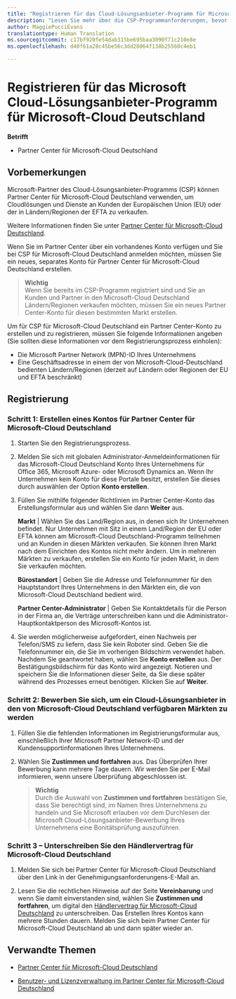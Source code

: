 ```yaml
---
title: "Registrieren für das Cloud-Lösungsanbieter-Programm für Microsoft-Cloud Deutschland | Partner Center für Microsoft-Cloud Deutschland"
description: "Lesen Sie mehr über die CSP-Programmanforderungen, bevor Sie sich für das Microsoft Cloud Deutschland-Programm registrieren."
author: MaggiePucciEvans
translationtype: Human Translation
ms.sourcegitcommit: c17bf920fe54dab315be695baa3090f71c210e8e
ms.openlocfilehash: d40f61a28c45be56c3dd28064f138b25560c4eb1

---
```


# Registrieren für das Microsoft Cloud-Lösungsanbieter-Programm für Microsoft-Cloud Deutschland

**Betrifft**

-  Partner Center für Microsoft-Cloud Deutschland

## Vorbemerkungen

Microsoft-Partner des Cloud-Lösungsanbieter-Programms (CSP) können Partner Center für Microsoft-Cloud Deutschland verwenden, um Cloudlösungen und Dienste an Kunden der Europäischen Union (EU) oder der in Ländern/Regionen der EFTA zu verkaufen.

Weitere Informationen finden Sie unter [Partner Center für Microsoft-Cloud Deutschland](partner-center-for-microsoft-cloud-germany.md).

Wenn Sie im Partner Center über ein vorhandenes Konto verfügen und Sie bei CSP für Microsoft-Cloud Deutschland anmelden möchten, müssen Sie ein neues, separates Konto für Partner Center für Microsoft-Cloud Deutschland erstellen.

>**Wichtig**<br>
Wenn Sie bereits im CSP-Programm registriert sind und Sie an Kunden und Partner in den Microsoft-Cloud Deutschland Ländern/Regionen verkaufen möchten, müssen Sie ein neues Partner Center-Konto für diesen bestimmten Markt erstellen.  

Um für CSP für Microsoft-Cloud Deutschland ein Partner Center-Konto zu erstellen und zu registrieren, müssen Sie folgende Informationen angeben (Sie sollten diese Informationen vor dem Registrierungsprozess einholen):

-  Die Microsoft Partner Network (MPN)-ID Ihres Unternehmens 
-  Eine Geschäftsadresse in einem der von Microsoft-Cloud-Deutschland bedienten Ländern/Regionen (derzeit auf Ländern oder Regionen der EU und EFTA beschränkt) 

## Registrierung 

### Schritt 1: Erstellen eines Kontos für Partner Center für Microsoft-Cloud Deutschland 

1.  Starten Sie den Registrierungsprozess. 

2.  Melden Sie sich mit globalen Administrator-Anmeldeinformationen für das Microsoft-Cloud Deutschland Konto Ihres Unternehmens für Office 365, Microsoft Azure- oder Microsoft Dynamics an. Wenn Ihr Unternehmen kein Konto für diese Portale besitzt, erstellen Sie dieses durch auswählen der Option **Konto erstellen**.

3.  Füllen Sie mithilfe folgender Richtlinien im Partner Center-Konto das Erstellungsformular aus und wählen Sie dann **Weiter** aus.   

    **Markt** | Wählen Sie das Land/Region aus, in denen sich Ihr Unternehmen befindet. Nur Unternehmen mit Sitz in einem Land/Region der EU oder EFTA können am Microsoft-Cloud Deutschland-Programm teilnehmen und an Kunden in diesen Märkten verkaufen. Sie können Ihren Markt nach dem Einrichten des Kontos nicht mehr ändern. Um in mehreren Märkten zu verkaufen, erstellen Sie ein Konto für jeden Markt, in dem Sie verkaufen möchten.

    **Bürostandort** | Geben Sie die Adresse und Telefonnummer für den Hauptstandort Ihres Unternehmens in den Märkten ein, die von Microsoft-Cloud Deutschland bedient wird.

    **Partner Center-Administrator** | Geben Sie Kontaktdetails für die Person in der Firma an, die Verträge unterschreiben kann und die Administrator-Hauptkontaktperson des Microsoft-Kontos ist. 

4.  Sie werden möglicherweise aufgefordert, einen Nachweis per Telefon/SMS zu liefern, dass Sie kein Roboter sind. Geben Sie die Telefonnummer ein, die Sie im vorherigen Bildschirm verwendet haben. Nachdem Sie geantwortet haben, wählen Sie **Konto erstellen** aus. Der Bestätigungsbildschirm für das Konto wird angezeigt. Notieren und speichern Sie die Informationen dieser Seite, da Sie diese später während des Prozesses erneut benötigen. Klicken Sie auf **Weiter**.

### Schritt 2: Bewerben Sie sich, um ein Cloud-Lösungsanbieter in den von Microsoft-Cloud Deutschland verfügbaren Märkten zu werden 

1.  Füllen Sie die fehlenden Informationen im Registrierungsformular aus, einschließlich Ihrer Microsoft Partner Network-ID und der Kundensupportinformationen Ihres Unternehmens. 

2.  Wählen Sie **Zustimmen und fortfahren** aus. Das Überprüfen Ihrer Bewerbung kann mehrere Tage dauern. Wir werden Sie per E-Mail informieren, wenn unsere Überprüfung abgeschlossen ist.

    >**Wichtig**<br>
    Durch die Auswahl von **Zustimmen und fortfahren** bestätigen Sie, dass Sie berechtigt sind, im Namen Ihres Unternehmens zu handeln und Sie Microsoft erlauben vor dem Durchlesen der Microsoft Cloud-Lösungsanbieter-Bewerbung Ihres Unternehmens eine Bonitätsprüfung auszuführen.

### Schritt 3 – Unterschreiben Sie den Händlervertrag für Microsoft-Cloud Deutschland 

1. Melden Sie sich bei Partner Center für Microsoft-Cloud Deutschland über den Link in der Genehmigungsanforderungens-E-Mail an. 

2. Lesen Sie die rechtlichen Hinweise auf der Seite **Vereinbarung** und wenn Sie damit einverstanden sind, wählen Sie **Zustimmen und fortfahren**, um digital den [Händlervertrag für Microsoft-Cloud Deutschland](https://go.microsoft.com/fwlink/p/?linkid=831385) zu unterschreiben. Das Erstellen Ihres Kontos kann mehrere Stunden dauern. Melden Sie sich beim Partner Center für Microsoft-Cloud Deutschland ab und dann später wieder an.

## Verwandte Themen

-  [Partner Center für Microsoft-Cloud Deutschland](partner-center-for-microsoft-cloud-germany.md)

-  [Benutzer- und Lizenzverwaltung im Partner Center für Microsoft-Cloud Deutschland](user-management-in-partner-center-for-microsoft-cloud-germany.md)




<!--HONumber=Jan17_HO2-->


